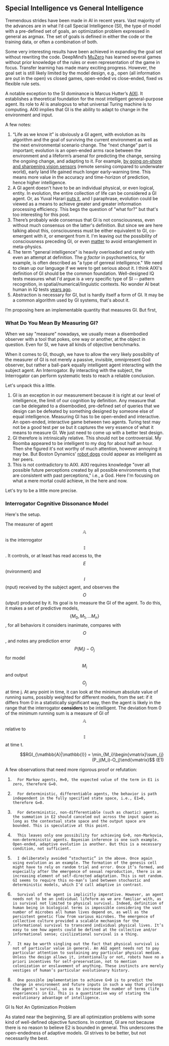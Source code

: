 ## Special Intelligence vs General Intelligence

Tremendous strides have been made in AI in recent years. Vast majority of the advances are in what I’d call Special Intelligence (SI), the type of model with a pre-defined set of goals, an optimization problem expressed in general as argmax. The set of goals is defined in either the code or the training data, or often a combination of both.

Some very interesting results have been achieved in expanding the goal set without rewriting the code. DeepMind’s [MuZero](https://deepmind.com/blog/article/muzero-mastering-go-chess-shogi-and-atari-without-rules]) has learned several games without prior knowledge of the rules or even representation of the game in focus. Transfer learning has made many exciting progress. However, the goal set is still likely limited by the model design, e.g., open (all information are out in the open) vs closed games, open-ended vs close-ended, fixed vs flexible rule sets.

A notable exception to the SI dominance is Marcus Hutter’s [AIXI](http://hutter1.net/ai/uai.htm). It establishes a theoretical foundation for the most intelligent general-purpose agent. Its role to AI is analogous to what universal Turing machine is to computing. AIXI implies that GI is the ability to adapt to change in the environment and input.

A few notes:

1. “Life as we know it” is obviously a GI agent, with evolution as its algorithm and the goal of surviving the current environment as well as the next environmental scenario change. The “next change” part is important; evolution is an open-ended arms race between the environment and a lifeform’s arsenal for predicting the change, sensing the ongoing change, and adapting to it. For example, [by going on-shore and sharpening vision sensors](https://www.preposterousuniverse.com/podcast/2019/03/25/episode-39-malcolm-maciver-on-sensing-consciousness-and-imagination/) (remote sensing compared to underwater world), early land life gained much longer early-warning time. This means more value in the accuracy and time-horizon of prediction, hence higher intelligence.
2. A GI agent doesn't have to be an individual physical, or even logical, entity. In evolution, the entire collection of life can be considered a GI agent. Or, as Yuval Harari [puts it](https://www.ynharari.com/book/homo-deus/), and I paraphrase, evolution could be viewed as a means to achieve greater and greater information processing efficiency. This begs the question of "what for?" but that's too interesting for this post.
3. There’s probably wide consensus that GI is not consciousness, even without much consensus on the latter's definition. But since we are here talking about this, consciousness must be either equivalent to GI, co-emergent with it, or emergent from it. I'm leaving out the possibility of consciousness preceding GI, or even [matter](http://cogsci.uci.edu/~ddhoff/Chapter17Hoffman.pdf) to avoid entanglement in meta-physics.
4. The term "general intelligence" is heavily overloaded and rarely with even an attempt at definition. The <i>g factor</i> in psychometrics, for example, is often described as "a type of genreal intelligence." We need to clean up our language if we were to get serious about it. I think AIXI's definition of GI should be the common foundation. Well-designed IQ tests measures what I'd argue is a very specific type of SI -- pattern recognition, in spatial/numerical/linguistic contexts. No wonder AI beat human in IQ tests [years ago](https://www.technologyreview.com/2015/06/12/167735/deep-learning-machine-beats-humans-in-iq-test/).
5. Abstraction is necessary for GI, but is hardly itself a form of GI. It may be a common algorithm used by GI systems, that's about it.

I’m proposing here an implementable quantity that measures GI. But first,

### What Do You Mean By Measuring GI?

When we say "measure" nowadays, we usually mean a disembodied observer with a tool that pokes, one way or another, at the object in question. Even for SI, we have all kinds of objective benchmarks.

When it comes to GI, though, we have to allow the very likely possibility of the measurer of GI is not merely a passive, invisible, omnipresent God observer, but rather a ball-park equally intelligent agent interacting with the subject agent. An Interrogator. By interacting with the subject, the Interrogator can perform systematic tests to reach a reliable conclusion.

Let's unpack this a little.
1. GI is an exception in our measurement because it is right at our level of intelligence, the limit of our cognition by definition. Any measure that can be delegated to a disembodied, pre-defined set of queries that we design can be defeated by something designed by someone else of equal intelligence. Measuring GI has to be open-ended and interactive. An open-ended, interactive game between two agents. Turing test may not be a good test per se but it captures the very essence of what it means to measure GI. We just need to come up with a better test design.
2. GI therefore is intrinsically relative. This should not be controversial. My Roomba appeared to be intelligent to my dog for about half an hour. Then she figured it's not worthy of much attention, however annoying it may be. But Boston Dynamics' [robot dogs](https://www.youtube.com/watch?v=RYzn_gmFs5w) could appear as intelligent as her peers.
3. This is not contradictory to AIXI. AIXI requires knowledge "over all possible future perceptions created by all possible environments q that are consistent with past perceptions," i.e., a God. Here I'm focusing on what a mere mortal could achieve, in the here and now.

Let's try to be a little more precise.

### Interrogator Cognitive Dissonance Model

Here's the setup.

The measurer of agent $$\mathbb{A}$$ is the interrogator $$\mathbb{I}$$. It controls, or at least has read access to, the $$E$$(nvironment) and $$I$$(nput) received by the subject agent, and observes the $$O$$(utput) produced by it. Its goal is to measure the GI of the agent. To do this, it makes a set of predictive models, $$\{M_0, M_1, ...M_n\}$$, for all behaviors it considers inanimate, compares with $$O$$, and notes any prediction error $$P(M_i)-O_j$$ for model $$M_i$$ and output $$O_j$$ at time j. At any point in time, it can look at the minimum absolute value of running sums, possibly weighted for different models, from the set: if it differs from 0 in a statistically significant way, then the agent is likely in the range that the interrogator <b>considers</b> to be intelligent. The deviation from 0 of the minimum running sum is a measure of GI of $$\mathbb{A}$$ relative to $$\mathbb{I}$$ at time t.

<div style="text-align: right">$$RGI_{\mathbb{A}|\mathbb{I}} = \min_{M_i}\begin{vmatrix}\sum_{j}(P_j(M_i)-O_j)\end{vmatrix}$$ (E1)</div>



A few observations that need more rigorous proof or refutation:

1.       For Markov agents, H=0, the expected value of the term in E1 is zero, therefore G=0.

2.       For deterministic, differentiable agents, the behavior is path independent in the fully specified state space, i.e., E1=0, therefore G=0.

3.       For deterministic, non-differentiable (such as chaotic) agents, the summation in E2 should canceled out across the input space as long as the contextual state space and the output space are bounded. This is speculative at this point.

4.       This leaves only one possibility for achieving G>0, non-Markovia, non-deterministic agents. Bayesian inference is one such example. Open-ended, adaptive evolution is another. But this is a necessary condition, not sufficient.

5.       I deliberately avoided “stochastic” in the above. Once again using evolution as an example. The formation of the genesis cell might have to rely on random trial and error. Once it’s formed, and especially after the emergence of sexual reproduction, there is an increasing element of self-directed adaptation. This is not random. GI seems to require this no-man’s land between stochastic and deterministic models, which I’d call adaptive in contrast.

6.       Survival of the agent is implicitly imperative. However, an agent needs not to be an individual lifeform as we are familiar with, as is survival not limited to physical survival. Indeed, definition of human being in biological terms is impossible considering the vast number of microbes all human lives depend on, as well as the persistent genetic flow from various microbes. The emergence of collective culture provided a scalable mechanism for the informational survival to transcend individual physical lives. It’s easy to see how agents could be defined at the collective and/or informational sense; civilizational survival is a thing.

7.       It may be worth singling out the fact that physical survival is not of particular value in general. An AGI agent needs not to pay particular attention to sustaining any particular physical medium. Unless the design allows it, intentionally or not, robots have no a priori incentives for self-preservation, not to mention colonization or enslavement of anything. These instincts are merely vestiges of human’s particular evolutionary history.

8.       One possible implementation to achieve G>0 is to predict the change in environment and future inputs in such a way that prolongs the agent’s survival, so as to increase the number of terms (life experiences) in E2. This is a quantitative way of stating the evolutionary advantage of intelligence.

GI Is Not An Optimization Problem

As stated near the beginning, SI are all optimization problems with some kind of well-defined objective functions. In contrast, GI are not because there is no reason to believe E2 is bounded in general. This underscores the open-endedness of adaptive models. GI strives to be better, but not necessarily the best.
